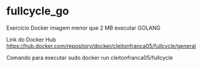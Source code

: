 # fullcycle_go
Exercício  Docker imagem menor que 2 MB executar GOLANG

Link do Docker Hub <br>
https://hub.docker.com/repository/docker/cleitonfranca05/fullcycle/general

Comando para executar
sudo docker run cleitonfranca05/fullcycle
